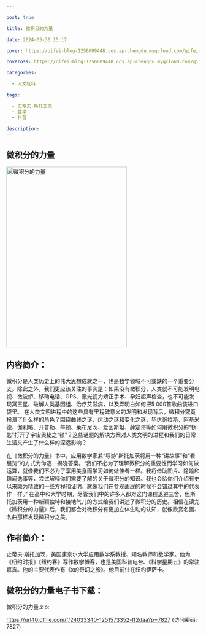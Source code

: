 ```yaml
---

post: true

title: 微积分的力量

date: 2024-05-30 15:17

cover: https://qifei-blog-1256009448.cos.ap-chengdu.myqcloud.com/qifei-blog/s33823248.jpg

coveross: https://qifei-blog-1256009448.cos.ap-chengdu.myqcloud.com/qifei-blog/s33823248.jpg

categories:

  - 人文社科

tags:

  - 史蒂夫·斯托加茨
  - 数学
  - 科普

description:
---
```


## 微积分的力量

<img alt="微积分的力量" class="aligncenter loading" data-was-processed="true" decoding="async" fetchpriority="high" height="471" src="https://qifei-blog-1256009448.cos.ap-chengdu.myqcloud.com/qifei-blog/s33823248.jpg" style="cursor: zoom-in;" width="314"/>

## 内容简介：

微积分是人类历史上的伟大思想成就之一，也是数学领域不可或缺的一个重要分支。除此之外，我们更应该关注的事实是：如果没有微积分，人类就不可能发明电视、微波炉、移动电话、GPS、激光视力矫正手术、孕妇超声检查，也不可能发现冥王星、破解人类基因组、治疗艾滋病，以及弄明白如何把5 000首歌曲装进口袋里。 在人类文明进程中的这些具有里程碑意义的发明和发现背后，微积分究竟扮演了什么样的角色？围绕曲线之谜、运动之谜和变化之谜，毕达哥拉斯、阿基米德、伽利略、开普勒、牛顿、莱布尼茨、爱因斯坦、薛定谔等如何用微积分的“钥匙”打开了宇宙奥秘之“锁”？这些谜题的解决方案对人类文明的进程和我们的日常生活又产生了什么样的深远影响？

在《微积分的力量》书中，应用数学家兼“导游”斯托加茨将用一种“讲故事”和“看展览”的方式为你逐一揭晓答案。“我们不必为了理解微积分的重要性而学习如何做运算，就像我们不必为了享用美食而学习如何做佳肴一样。我将借助图片、隐喻和趣闻逸事等，尝试解释你们需要了解的关于微积分的知识。我也会给你们介绍有史以来颇为精致的一些方程和证明，就像我们在参观画展的时候不会错过其中的代表作一样。” 在高中和大学时期，尽管我们中的许多人都对这门课程退避三舍，但斯托加茨用一种新颖独特和接地气儿的方式给我们讲述了微积分的历史。相信在读完《微积分的力量》后，我们都会对微积分有更加立体生动的认知，就像欣赏名画、名曲那样发现微积分之美。

## 作者简介：

史蒂夫·斯托加茨，美国康奈尔大学应用数学系教授、知名教师和数学家。他为《纽约时报》《纽约客》写作数学博客，也是美国科普电台、《科学星期五》的常驻嘉宾。他的主要代表作有《x的奇幻之旅》。他目前住在纽约伊萨卡。

## 微积分的力量电子书下载：

微积分的力量.zip: 

https://url40.ctfile.com/f/24033340-1251573352-ff2daa?p=7827 (访问密码: 7827)
